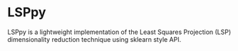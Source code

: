 # LSPpy

 LSPpy is a lightweight implementation of the Least Squares Projection (LSP) dimensionality reduction technique using sklearn style API. 
